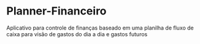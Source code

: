 # Planner-Financeiro
Aplicativo para controle de finanças baseado em uma planilha de fluxo de caixa para visão de gastos do dia a dia e gastos futuros
